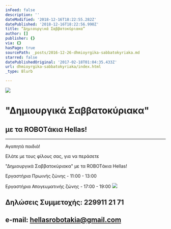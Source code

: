 ```yaml
---
inFeed: false
description: ''
dateModified: '2018-12-16T18:22:55.282Z'
datePublished: '2018-12-16T18:22:56.990Z'
title: “Δημιουργικά Σαββατοκύριακα”
author: []
publisher: {}
via: {}
hasPage: true
sourcePath: _posts/2016-12-26-dhmioyrgika-sabbatokyriaka.md
starred: false
datePublishedOriginal: '2017-02-18T01:04:35.433Z'
url: dhmioyrgika-sabbatokyriaka/index.html
_type: Blurb

---
```

![](https://the-grid-user-content.s3-us-west-2.amazonaws.com/9fb82eb0-897f-4dbd-b80a-61bdd30c843e.png)

# "Δημιουργικά Σαββατοκύριακα"

## με τα ROBOTάκια Hellas!

---

Αγαπητά παιδιά!

Ελάτε με τους φίλους σας, για να περάσετε

"Δημιουργικά Σαββατοκύριακα" με τα ROBOTάκια Hellas!

Εργαστήρια Πρωινής ζώνης - 11:00 - 13:00

Εργαστήρια Απογευματινής ζώνης - 17:00 - 19:00
![](https://the-grid-user-content.s3-us-west-2.amazonaws.com/fd9e50b3-b915-462e-8fd2-a56936ffd6f1.png)

## Δηλώσεις Συμμετοχής: 229911 21 71

## e-mail: hellasrobotakia@gmail.com